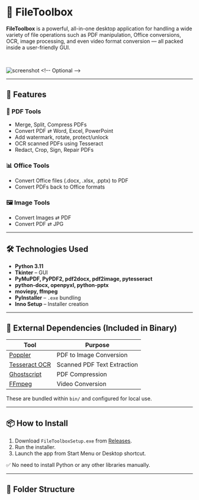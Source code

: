 # 🧰 FileToolbox

**FileToolbox** is a powerful, all-in-one desktop application for handling a wide variety of file operations such as PDF manipulation, Office conversions, OCR, image processing, and even video format conversion — all packed inside a user-friendly GUI.

<br/>

![screenshot]([https://user-images.githubusercontent.com/your-screenshot-path.png](https://github.com/ayushnanda-og/FileToolBox/blob/main/screenshot.png)) <!-- Optional -->

---

## 🚀 Features

### 📄 PDF Tools
- Merge, Split, Compress PDFs
- Convert PDF ⇄ Word, Excel, PowerPoint
- Add watermark, rotate, protect/unlock
- OCR scanned PDFs using Tesseract
- Redact, Crop, Sign, Repair PDFs

### 📊 Office Tools
- Convert Office files (.docx, .xlsx, .pptx) to PDF
- Convert PDFs back to Office formats

### 🖼️ Image Tools
- Convert Images ⇄ PDF
- Convert PDF ⇄ JPG

---

## 🛠️ Technologies Used

- **Python 3.11**
- **Tkinter** – GUI
- **PyMuPDF, PyPDF2, pdf2docx, pdf2image, pytesseract**
- **python-docx, openpyxl, python-pptx**
- **moviepy, ffmpeg**
- **PyInstaller** – `.exe` bundling
- **Inno Setup** – Installer creation

---

## 🧩 External Dependencies (Included in Binary)

| Tool             | Purpose              |
|------------------|----------------------|
| [Poppler](https://poppler.freedesktop.org/)         | PDF to Image Conversion |
| [Tesseract OCR](https://github.com/tesseract-ocr/tesseract) | Scanned PDF Text Extraction |
| [Ghostscript](https://www.ghostscript.com/)         | PDF Compression |
| [FFmpeg](https://ffmpeg.org/)                       | Video Conversion |

These are bundled within `bin/` and configured for local use.

---

## 📦 How to Install

1. Download `FileToolboxSetup.exe` from [Releases](https://github.com/ayushnanda-og/FileToolbox/releases).
2. Run the installer.
3. Launch the app from Start Menu or Desktop shortcut.

✅ No need to install Python or any other libraries manually.

---

## 📁 Folder Structure

